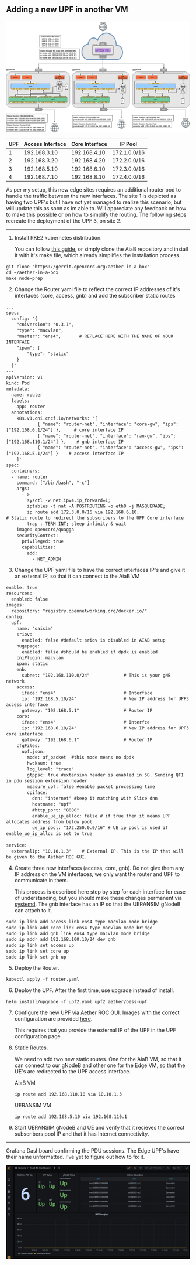 ## Adding a new UPF in another VM
![topology](edgetopology.png "scenario")

| UPF | Access Interface | Core Interface   | IP Pool        |
|-----|------------------|------------------|----------------|
| 1   | 192.168.3.10 | 192.168.4.10 | 172.1.0.0/16 |
| 2   | 192.168.3.20 | 192.168.4.20 | 172.2.0.0/16 |
| 3   | 192.168.5.10 | 192.168.6.10 | 172.3.0.0/16 |
| 4   | 192.168.7.10 | 192.168.8.10 | 172.4.0.0/16 |

As per my setup, this new edge sites requires an additional router pod to handle the traffic between the new interfaces. The site 1 is depicted as having two UPF's but I have not yet managed to realize this scenario, but will update this as soon as im able to. Will appreciate any feedback on how to make this possible or on how to simplify the routing.
The following steps recreate the deployment of the UPF 3, on site 2. 

---

1. Install RKE2 kubernetes distribution.

    You can follow [this guide](https://docs.google.com/document/d/1-BT7XqVsL7ffBlD7aweYaScKDQH7Gv5tHKt-sJGuf6c/edit#heading=h.9660fbbf0lyk), or simply clone the AiaB repository and install it with it's make file, which already simplifies the installation process.

```
git clone "https://gerrit.opencord.org/aether-in-a-box"
cd ~/aether-in-a-box
make node-prep
```

2. Change the Router yaml file to reflect the correct IP addresses of it's interfaces (core, access, gnb) and add the subscriber static routes

```
...
spec:
  config: '{
    "cniVersion": "0.3.1",
    "type": "macvlan",
    "master": "ens4",       # REPLACE HERE WITH THE NAME OF YOUR INTERFACE
    "ipam": {
        "type": "static"
    }
  }'
---
apiVersion: v1
kind: Pod
metadata:
  name: router
  labels:
    app: router
  annotations:
    k8s.v1.cni.cncf.io/networks: '[
            { "name": "router-net", "interface": "core-gw", "ips": ["192.168.6.1/24"] },     # core interface IP
            { "name": "router-net", "interface": "ran-gw", "ips": ["192.168.110.1/24"] },    # gnb interface IP
            { "name": "router-net", "interface": "access-gw", "ips": ["192.168.5.1/24"] }    # access interface IP
    ]'
spec:
  containers:
  - name: router
    command: ["/bin/bash", "-c"]
    args:
      - >
        sysctl -w net.ipv4.ip_forward=1;
        iptables -t nat -A POSTROUTING -o eth0 -j MASQUERADE;
        ip route add 172.3.0.0/16 via 192.168.6.10;                    # Static route to redirect the subscribers to the UPF Core interface
        trap : TERM INT; sleep infinity & wait
    image: opencord/quagga
    securityContext:
      privileged: true
      capabilities:
        add:
          - NET_ADMIN
```

3. Change the UPF yaml file to have the correct interfaces IP's and give it an external IP, so that it can connect to the AiaB VM

```
enable: true
resources:
  enabled: false
images:
  repository: "registry.opennetworking.org/docker.io/"
config:
  upf:
    name: "oaisim"
    sriov:
      enabled: false #default sriov is disabled in AIAB setup
    hugepage:
      enabled: false #should be enabled if dpdk is enabled
    cniPlugin: macvlan
    ipam: static
    enb:
      subnet: "192.168.110.0/24"             # This is your gNB network
    access:
      iface: "ens4"                          # Interface
      ip: "192.168.5.10/24"                  # New IP address for UPF3 access interface
      gateway: "192.168.5.1"                 # Router IP
    core:
      iface: "ens4"                          # Interfce
      ip: "192.168.6.10/24"                  # New IP address for UPF3 core interface
      gateway: "192.168.6.1"                 # Router IP
    cfgFiles:
      upf.json:
        mode: af_packet  #this mode means no dpdk
        hwcksum: true
        log_level: "trace"
        gtppsc: true #extension header is enabled in 5G. Sending QFI in pdu session extension header
        measure_upf: false #enable packet processing time
        cpiface:
          dnn: "internet" #keep it matching with Slice dnn
          hostname: "upf"
          #http_port: "8080"
          enable_ue_ip_alloc: false # if true then it means UPF allocates address from below pool
          ue_ip_pool: "172.250.0.0/16" # UE ip pool is used if enable_ue_ip_alloc is set to true

service:
  externalIp: "10.10.1.3"    # External IP. This is the IP that will be given to the Aether ROC GUI.
```

4. Create three new interfaces (access, core, gnb). Do not give them any IP address on the VM interfaces, we only want the router and UPF to communicate in them.
  
    This process is described here step by step for each interface for ease of understanding, but you should make these changes permanent via [systemd](https://gist.github.com/timcharper/d547fbe13bdd859f4836bfb02197e295). The gnb interface has an IP so that the UERANSIM gNodeB can attach to it.

```
sudo ip link add access link ens4 type macvlan mode bridge
sudo ip link add core link ens4 type macvlan mode bridge
sudo ip link add gnb link ens4 type macvlan mode bridge
sudo ip addr add 192.168.100.10/24 dev gnb
sudo ip link set access up
sudo ip link set core up
sudo ip link set gnb up
```

5. Deploy the Router.
```
kubectl apply -f router.yaml
```

6. Deploy the UPF. After the first time, use upgrade instead of install.
```
helm install/upgrade -f upf2.yaml upf2 aether/bess-upf
```

7. Configure the new UPF via Aether ROC GUI. Images with the correct configuration are provided [here](/scenario_2/images/).

    This requires that you provide the external IP of the UPF in the UPF configuration page.

8. Static Routes.

    We need to add two new static routes. One for the AiaB VM, so that it can connect to our gNodeB and other one for the Edge VM, so that the UE's are redirected to the UPF access interface.
    
    AiaB VM
    ```
    ip route add 192.168.110.10 via 10.10.1.3
    ```
    UERANSIM VM
    ```
    ip route add 192.168.5.10 via 192.168.110.1 
    ```

9. Start UERANSIM gNodeB and UE and verify that it recieves the correct subscribers pool IP and that it has Internet connectivity.

---

Grafana Dashboard confirming the PDU sessions. The Edge UPF's have their name unformatted. I've yet to figure out how to fix it.

![grafana](grafana.png "grafana")